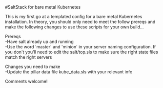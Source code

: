 #SaltStack for bare metal Kubernetes

This is my first go at a templated config for a bare metal Kubernetes installation.  In theory, you should only need to meet the follow prereqs and make the following changes to use these scripts for your own build...

Prereqs<br>
 -Have salt already up and running<br>
 -Use the word 'master' and 'minion' in your server naming configuration.  If you don't you'll need to edit the salt/top.sls to make sure the right state files match the right servers

Changes you need to make<br>
-Update the pillar data file kube_data.sls with your relevant info

Comments welcome!
